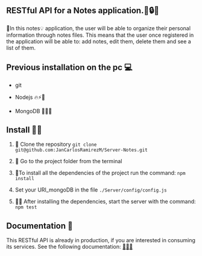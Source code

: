 ## RESTful API for a Notes application.🔌🔒📑 

🏅In this notes💡 application, the user will be able to organize their personal information through notes files. This means that the user once registered in the application will be able to: add notes, edit them, delete them and see a list of them.

 ## Previous installation on the pc 💻
 
 - git 
 
 - Nodejs 🔥⚡🔌
 
 - MongoDB 📂📑💡

 ## Install 🐱‍🏍

 1. 📸 Clone the repository  `git clone git@github.com:JanCarlosRamirezM/Server-Notes.git`
 
 2. 🤖 Go to the project folder from the terminal

 3.  🐾To install all the dependencies of the project run the command: `npm install`
 
 5.  Set your URI_mongoDB in the file `./Server/config/config.js`

4.	🐱‍🏍 After installing the dependencies, start the server with the command: `npm test`

## Documentation 📖

This RESTful API is already in production, if you are interested in consuming its services. See the following documentation:
[📖📑🔌](https://documenter.getpostman.com/view/5698540/SzmcZdy6)

